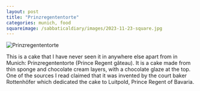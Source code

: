 ```yaml
---
layout: post
title: "Prinzregententorte"
categories: munich, food
squareimage: /sabbaticaldiary/images/2023-11-23-square.jpg
---
```

<img src="/sabbaticaldiary/images/2023-11-23.jpg" alt="Prinzregententorte" class="center">

This is a cake that I have never seen it in anywhere else apart from in Munich: Prinzregententorte (Prince Regent gâteau). It is a cake made from thin sponge and chocolate cream layers, with a chocolate glaze at the top. One of the sources I read claimed that it was invented by the court baker Rottenhöfer which dedicated the cake to Luitpold, Prince Regent of Bavaria.
